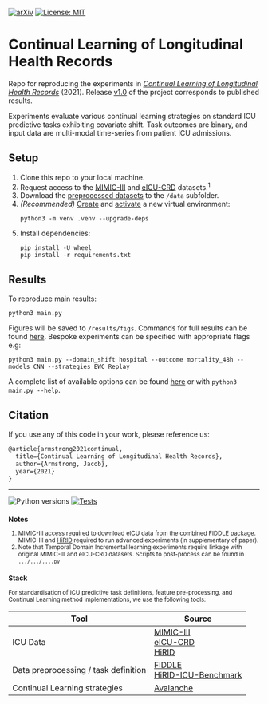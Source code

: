 [![arXiv](https://img.shields.io/badge/arXiv-XXXX.XXXXX-b31b1b.svg)](https://arxiv.org/abs/XXXX.XXXXX) [![License: MIT](https://img.shields.io/badge/license-MIT-green.svg)](https://opensource.org/licenses/MIT)

<!-- [![License](https://img.shields.io/github/license/iacobo/continual.svg)](https://opensource.org/licenses/MIT) -->


# Continual Learning of Longitudinal Health Records

Repo for reproducing the experiments in [*Continual Learning of Longitudinal Health Records*](https://arxiv.org/abs/XXXX.XXXXX) (2021). Release [v1.0](releases/v1.0) of the project corresponds to published results.

Experiments evaluate various continual learning strategies on standard ICU predictive tasks exhibiting covariate shift. Task outcomes are binary, and input data are multi-modal time-series from patient ICU admissions.

## Setup

1. Clone this repo to your local machine.
2. Request access to the [MIMIC-III](https://www.physionet.org/content/mimiciii/1.4/) and [eICU-CRD](https://www.physionet.org/content/eicu-crd/2.0/) datasets.<sup>1</sup>
3. Download the [preprocessed datasets](https://physionet.org/files/mimic-eicu-fiddle-feature/1.0.0/0) to the `/data` subfolder.
4. *(Recommended)* [Create](https://packaging.python.org/guides/installing-using-pip-and-virtual-environments/) and [activate](https://docs.python.org/3/library/venv.html) a new virtual environment:
   ```posh
   python3 -m venv .venv --upgrade-deps
   ```
5. Install dependencies:
   ```posh
   pip install -U wheel
   pip install -r requirements.txt
   ```

## Results

To reproduce main results:

```posh
python3 main.py
```

Figures will be saved to `/results/figs`. Commands for full results can be found [here](/results/README.md). Bespoke experiments can be specified with appropriate flags e.g:

```posh
python3 main.py --domain_shift hospital --outcome mortality_48h --models CNN --strategies EWC Replay
```

A complete list of available options can be found [here](/config/README.md) or with `python3 main.py --help`.

## Citation

If you use any of this code in your work, please reference us:

```latex
@article{armstrong2021continual,
  title={Continual Learning of Longitudinal Health Records},
  author={Armstrong, Jacob},
  year={2021}
}
```

---

![Python versions](https://img.shields.io/badge/python-3.7+-1177AA.svg?logo=python) [![Tests](https://github.com/iacobo/continual/workflows/Tests/badge.svg)](https://github.com/iacobo/continual/actions)

<sup>

### Notes

1. MIMIC-III access required to download eICU data from the combined FIDDLE package. MIMIC-III and [HiRID](https://physionet.org/content/hirid/1.1.1/) required to run advanced experiments (in supplementary of paper).  
2. Note that Temporal Domain Incremental learning experiments require linkage with original MIMIC-III and eICU-CRD datasets. Scripts to post-process can be found in `.../.../....py`


### Stack

For standardisation of ICU predictive task definitions, feature pre-processing, and Continual Learning method implementations, we use the following tools:

| Tool                        | Source               |
|-----------------------------|----------------------|
|ICU Data                     | [MIMIC-III](https://www.physionet.org/content/mimiciii/1.4/)<br> [eICU-CRD](https://www.physionet.org/content/eicu-crd/2.0/)<br> [HiRID](https://physionet.org/content/hirid/1.1.1/) |
| Data preprocessing / task definition | [FIDDLE](https://www.physionet.org/content/mimic-eicu-fiddle-feature/1.0.0/)<br> [HiRID-ICU-Benchmark](https://openreview.net/forum?id=SnC9rUeqiqd) |
|Continual Learning strategies| [Avalanche](https://avalanche.continualai.org/)

</sup>